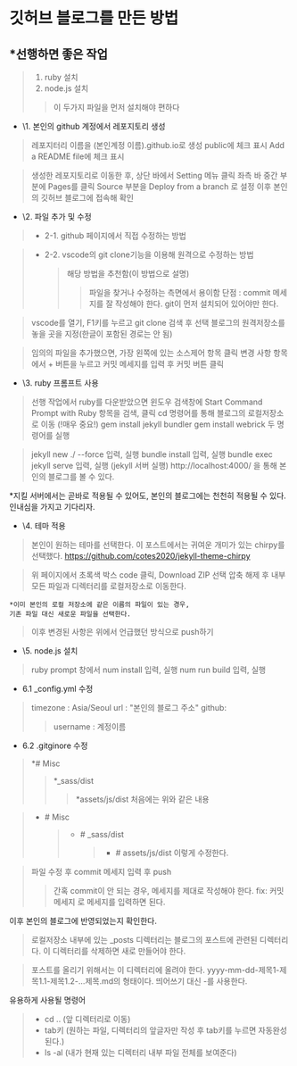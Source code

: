 깃허브 블로그를 만든 방법
=======================

*선행하면 좋은 작업
-----------------
>1. ruby 설치
>2. node.js 설치
>   >이 두가지 파일을 먼저 설치해야 편하다

* \1. 본인의 github 계정에서 레포지토리 생성
> 레포지터리 이름을 (본인계정 이름).github.io로 생성
> public에 체크 표시
> Add a README file에 체크 표시

> 생성한 레포지토리로 이동한 후, 상단 바에서 Setting 메뉴 클릭
> 좌측 바 중간 부분에 Pages를 클릭
> Source 부분을 Deploy from a branch 로 설정
> 이후 본인의 깃허브 블로그에 접속해 확인

* \2. 파일 추가 및 수정

>* 2-1. github 페이지에서 직접 수정하는 방법

>* 2-2. vscode의 git clone기능을 이용해 원격으로 수정하는 방법
>   > 해당 방법을 추천함(이 방법으로 설명)
>   >   >파일을 찾거나 수정하는 측면에서 용이함
>   >   >단점 : commit 메세지를 잘 작성해야 한다.
>   >   >git이 먼저 설치되어 있어야만 한다.

> vscode를 열기, F1키를 누르고 git clone 검색 후 선택
> 블로그의 원격저장소를 놓을 곳을 지정(한글이 포함된 경로는 안 됨)

>임의의 파일을 추가했으면, 가장 왼쪽에 있는 소스제어 항목 클릭
>변경 사항 항목에서 + 버튼을 누르고 커밋 메세지를 입력 후 커밋 버튼 클릭

* \3. ruby 프롬프트 사용
> 선행 작업에서 ruby를 다운받았으면 윈도우 검색창에 Start Command Prompt with Ruby 항목을 검색, 클릭
> cd 명령어를 통해 블로그의 로컬저장소로 이동 (!매우 중요!)
>gem install jekyll bundler
>gem install webrick
> 두 명령어를 실행

>jekyll new ./ --force 입력, 실행
>bundle install 입력, 실행
>bundle exec jekyll serve 입력, 실행 (jekyll 서버 실행)
 http://localhost:4000/ 을 통해 본인의 블로그를 볼 수 있다. 

*지킬 서버에서는 곧바로 적용될 수 있어도, 본인의 블로그에는 천천히 적용될 수 있다. 인내심을 가지고 기다리자.

* \4. 테마 적용
> 본인이 원하는 테마를 선택한다.
> 이 포스트에서는 귀여운 개미가 있는 chirpy를 선택했다.
> https://github.com/cotes2020/jekyll-theme-chirpy

> 위 페이지에서 초록색 박스 code 클릭, Download ZIP 선택
> 압축 해제 후 내부 모든 파일과 디렉터리를 로컬저장소로 이동한다.

    *이미 본인의 로컬 저장소에 같은 이름의 파일이 있는 경우,
    기존 파일 대신 새로운 파일을 선택한다.

> 이후 변경된 사항은 위에서 언급했던 방식으로 push하기

* \5. node.js 설치 
> ruby prompt 창에서 
> num install 입력, 실행
> num run build 입력, 실행

* 6.1 _config.yml 수정
>timezone : Asia/Seoul
>url : "본인의 블로그 주소"
>github:
>    >username : 계정이름

* 6.2 .gitginore 수정
> *# Misc
>   > *_sass/dist
>   >    >*assets/js/dist
>처음에는 위와 같은 내용

> * \# Misc
>   > * \# _sass/dist
>    >    > * \# assets/js/dist
> 이렇게 수정한다.

>파일 수정 후 commit 메세지 입력 후 push
>   >간혹 commit이 안 되는 경우, 메세지를 제대로 작성해야 한다. 
>   >fix: 커밋메세지 로 메세지를 입력하면 된다.

이후 본인의 블로그에 반영되었는지 확인한다.

> 로컬저장소 내부에 있는 _posts 디렉터리는 블로그의 포스트에 관련된 디렉터리다. 이 디렉터리를 삭제하면 새로 만들어야 한다. 

> 포스트를 올리기 위해서는 이 디렉터리에 올려야 한다.
> yyyy-mm-dd-제목1-제목1.1-제목1.2-...제목.md의 형태이다. 띄어쓰기 대신 -를 사용한다.

유용하게 사용될 명령어
> * cd .. (앞 디렉터리로 이동)
> * tab키 (원하는 파일, 디렉터리의 앞글자만 작성 후 tab키를 누르면 자동완성 된다.)
> * ls -al (내가 현재 있는 디렉터리 내부 파일 전체를 보여준다)    